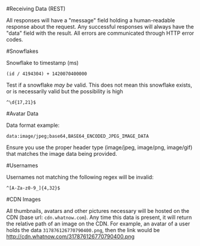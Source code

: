 #Receiving Data (REST)

All responses will have a "message" field holding a human-readable response about the request. Any successful responses will always have the "data" field with the result. All errors are communicated through HTTP error codes.

#Snowflakes

Snowflake to timestamp (ms)

```
(id / 4194304) + 1420070400000
```

Test if a snowflake _may be_ valid. This does not mean this snowflake exists, or is necessarily valid but the possibility is high
```
^\d{17,21}$
```

#Avatar Data

Data format example:
```
data:image/jpeg;base64,BASE64_ENCODED_JPEG_IMAGE_DATA
```

Ensure you use the proper header type (image/jpeg, image/png, image/gif) that matches the image data being provided.

#Usernames

Usernames not matching the following regex will be invalid:
```
^[A-Za-z0-9_]{4,32}$
```

#CDN Images

All thumbnails, avatars and other pictures necessary will be hosted on the CDN (base url: `cdn.whatnow.com`). Any time this data is present, it will return the relative path of an image on the CDN. For example, an avatar of a user holds the data `317876126770790400.png`, then the link would be http://cdn.whatnow.com/317876126770790400.png
